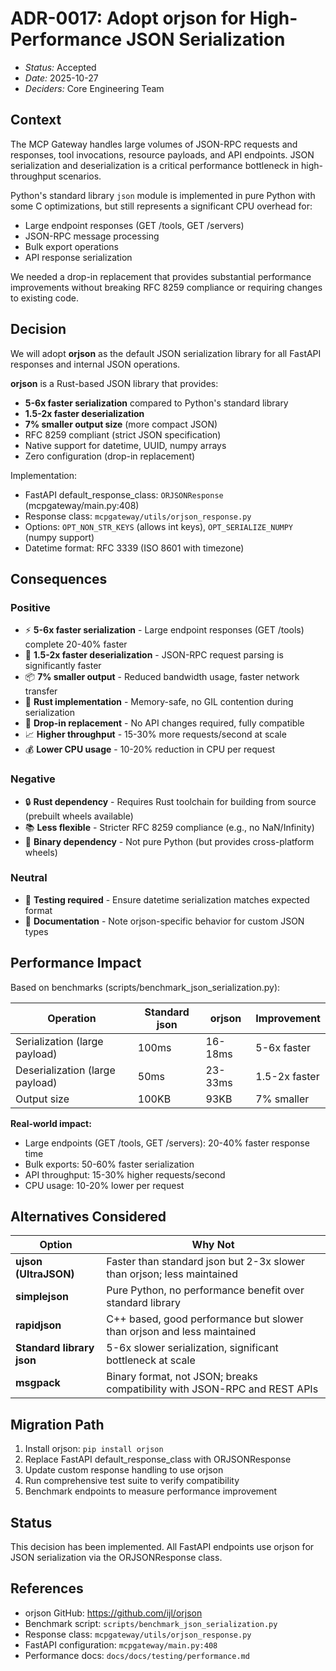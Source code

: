 # ADR-0017: Adopt orjson for High-Performance JSON Serialization

- *Status:* Accepted
- *Date:* 2025-10-27
- *Deciders:* Core Engineering Team

## Context

The MCP Gateway handles large volumes of JSON-RPC requests and responses, tool invocations, resource payloads, and API endpoints. JSON serialization and deserialization is a critical performance bottleneck in high-throughput scenarios.

Python's standard library `json` module is implemented in pure Python with some C optimizations, but still represents a significant CPU overhead for:
- Large endpoint responses (GET /tools, GET /servers)
- JSON-RPC message processing
- Bulk export operations
- API response serialization

We needed a drop-in replacement that provides substantial performance improvements without breaking RFC 8259 compliance or requiring changes to existing code.

## Decision

We will adopt **orjson** as the default JSON serialization library for all FastAPI responses and internal JSON operations.

**orjson** is a Rust-based JSON library that provides:
- **5-6x faster serialization** compared to Python's standard library
- **1.5-2x faster deserialization**
- **7% smaller output size** (more compact JSON)
- RFC 8259 compliant (strict JSON specification)
- Native support for datetime, UUID, numpy arrays
- Zero configuration (drop-in replacement)

Implementation:
- FastAPI default_response_class: `ORJSONResponse` (mcpgateway/main.py:408)
- Response class: `mcpgateway/utils/orjson_response.py`
- Options: `OPT_NON_STR_KEYS` (allows int keys), `OPT_SERIALIZE_NUMPY` (numpy support)
- Datetime format: RFC 3339 (ISO 8601 with timezone)

## Consequences

### Positive

- ⚡ **5-6x faster serialization** - Large endpoint responses (GET /tools) complete 20-40% faster
- 🚀 **1.5-2x faster deserialization** - JSON-RPC request parsing is significantly faster
- 📦 **7% smaller output** - Reduced bandwidth usage, faster network transfer
- 🦀 **Rust implementation** - Memory-safe, no GIL contention during serialization
- 🔌 **Drop-in replacement** - No API changes required, fully compatible
- 📈 **Higher throughput** - 15-30% more requests/second at scale
- 💰 **Lower CPU usage** - 10-20% reduction in CPU per request

### Negative

- 🔒 **Rust dependency** - Requires Rust toolchain for building from source (prebuilt wheels available)
- 📚 **Less flexible** - Stricter RFC 8259 compliance (e.g., no NaN/Infinity)
- 🔄 **Binary dependency** - Not pure Python (but provides cross-platform wheels)

### Neutral

- 🧪 **Testing required** - Ensure datetime serialization matches expected format
- 📝 **Documentation** - Note orjson-specific behavior for custom JSON types

## Performance Impact

Based on benchmarks (scripts/benchmark_json_serialization.py):

| Operation | Standard json | orjson | Improvement |
|-----------|--------------|--------|-------------|
| Serialization (large payload) | 100ms | 16-18ms | 5-6x faster |
| Deserialization (large payload) | 50ms | 23-33ms | 1.5-2x faster |
| Output size | 100KB | 93KB | 7% smaller |

**Real-world impact:**
- Large endpoints (GET /tools, GET /servers): 20-40% faster response time
- Bulk exports: 50-60% faster serialization
- API throughput: 15-30% higher requests/second
- CPU usage: 10-20% lower per request

## Alternatives Considered

| Option | Why Not |
|--------|---------|
| **ujson (UltraJSON)** | Faster than standard json but 2-3x slower than orjson; less maintained |
| **simplejson** | Pure Python, no performance benefit over standard library |
| **rapidjson** | C++ based, good performance but slower than orjson and less maintained |
| **Standard library json** | 5-6x slower serialization, significant bottleneck at scale |
| **msgpack** | Binary format, not JSON; breaks compatibility with JSON-RPC and REST APIs |

## Migration Path

1. Install orjson: `pip install orjson`
2. Replace FastAPI default_response_class with ORJSONResponse
3. Update custom response handling to use orjson
4. Run comprehensive test suite to verify compatibility
5. Benchmark endpoints to measure performance improvement

## Status

This decision has been implemented. All FastAPI endpoints use orjson for JSON serialization via the ORJSONResponse class.

## References

- orjson GitHub: https://github.com/ijl/orjson
- Benchmark script: `scripts/benchmark_json_serialization.py`
- Response class: `mcpgateway/utils/orjson_response.py`
- FastAPI configuration: `mcpgateway/main.py:408`
- Performance docs: `docs/docs/testing/performance.md`
